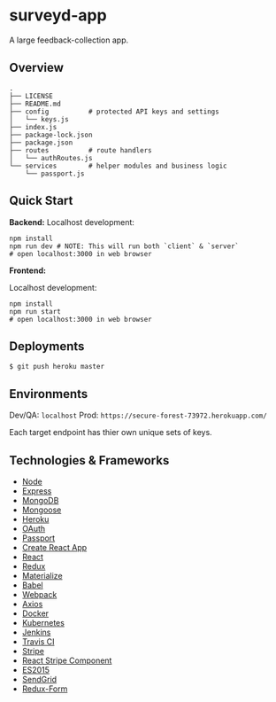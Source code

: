 # surveyd-app

A large feedback-collection app.

## Overview

```
.
├── LICENSE
├── README.md
├── config          # protected API keys and settings
│   └── keys.js
├── index.js
├── package-lock.json
├── package.json
├── routes          # route handlers
│   └── authRoutes.js
└── services        # helper modules and business logic
    └── passport.js
```

## Quick Start

**Backend:**
Localhost development:

```
npm install
npm run dev # NOTE: This will run both `client` & `server`
# open localhost:3000 in web browser
```

**Frontend:**

Localhost development:

```
npm install
npm run start
# open localhost:3000 in web browser
```

## Deployments

`$ git push heroku master`

## Environments

Dev/QA: `localhost`
Prod: `https://secure-forest-73972.herokuapp.com/`

Each target endpoint has thier own unique sets of keys.

## Technologies & Frameworks

- [Node]()
- [Express]()
- [MongoDB]()
- [Mongoose]()
- [Heroku]()
- [OAuth]()
- [Passport]()
- [Create React App]()
- [React]()
- [Redux]()
- [Materialize]()
- [Babel]()
- [Webpack]()
- [Axios]()
- [Docker]()
- [Kubernetes]()
- [Jenkins]()
- [Travis CI]()
- [Stripe]()
- [React Stripe Component]()
- [ES2015]()
- [SendGrid]()
- [Redux-Form]()
